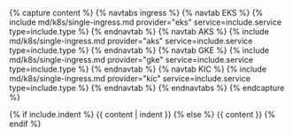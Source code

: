 {% capture content  %}
{% navtabs ingress %}
{% navtab EKS %}
{% include md/k8s/single-ingress.md provider="eks" service=include.service type=include.type %}
{% endnavtab %}
{% navtab AKS %}
{% include md/k8s/single-ingress.md provider="aks" service=include.service type=include.type %}
{% endnavtab %}
{% navtab GKE %}
{% include md/k8s/single-ingress.md provider="gke" service=include.service type=include.type %}
{% endnavtab %}
{% navtab KIC %}
{% include md/k8s/single-ingress.md provider="kic" service=include.service type=include.type %}
{% endnavtab %}
{% endnavtabs %}
{% endcapture %}

{% if include.indent %}
{{ content | indent }}
{% else %}
{{ content }}
{% endif %}
